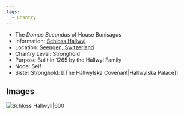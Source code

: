 ```yaml
---
tags:
  - Chantry
---
```

- The _Domus Secundus_ of House Bonisagus
- Information: [Schloss Hallwyl](https://en.wikipedia.org/wiki/Hallwyl_Castle)
- Location: [Seengen, Switzerland](https://maps.app.goo.gl/w7trHYMJHEXUQnN67)
- Chantry Level: Stronghold
- Purpose Built in 1265 by the Hallwyl Family
- Node: Self
- Sister Stronghold: [[The Hallwylska Covenant|Hallwylska Palace]]

## Images

![Schloss Hallwyll|600](https://lh3.googleusercontent.com/p/AF1QipNLJmjM3p7AZY4ZLgBg2Ax9qXGr9w9S3XU4z_x6=s1360-w1360-h1020-rw)